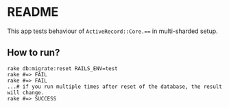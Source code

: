 # README

This app tests behaviour of `ActiveRecord::Core.==` in multi-sharded setup.

## How to run?
```
rake db:migrate:reset RAILS_ENV=test
rake #=> FAIL
rake #=> FAIL
...# if you run multiple times after reset of the database, the result will change.
rake #=> SUCCESS
```
